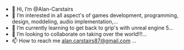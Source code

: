 - 👋 Hi, I’m @Alan-Carstairs
- 👀 I’m interested in all aspect's of games development, programming, design, moddeling, audio implementation,...
- 🌱 I’m currently learning to get back to grip's with unreal engine 5...
- 💞️ I’m looking to collaborate on taking over the world!!!...
- 📫 How to reach me alan.carstairs87@gmail.com
...

<!---
Alan-Carstairs/Alan-Carstairs is a ✨ special ✨ repository because its `README.md` (this file) appears on your GitHub profile.
You can click the Preview link to take a look at your changes.
--->
